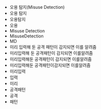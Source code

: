 - 오용 탐지(Misuse Detection)
- 오용 탐지
- 오용탐지
- 오용
- Misuse Detection
- MisuseDetection
- MD
- 미리 입력해 둔 공격 패턴이 감지되면 이를 알려줌
- 미리입력해 둔 공격패턴이 감지되면 이를알려줌
- 미리입력해둔 공격패턴이 감지되면 이를알려줌
- 미리입력해둔 공격패턴이감지되면 이를알려줌
- 미리입력
- 입력
- 미리
- 공격패턴
- 공격
- 패턴